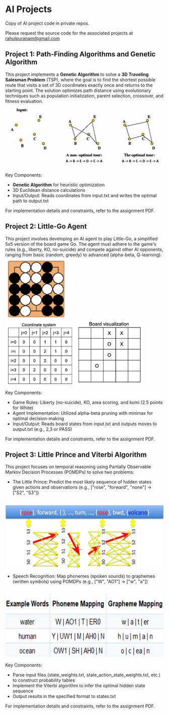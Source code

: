 # AI Projects

Copy of AI project code in private repos.

Please request the source code for the associated projects at rahulpuranam@gmail.com

## Project 1: Path-Finding Algorithms and Genetic Algorithm

This project implements a **Genetic Algorithm** to solve a **3D Traveling Salesman Problem** (TSP), where the goal is to find the shortest possible route that visits a set of 3D coordinates exactly once and returns to the starting point. The solution optimizes path distance using evolutionary techniques such as population initialization, parent selection, crossover, and fitness evaluation.
<br />
<img src="./images/hw1-dist.png" height="200" />
<br />

Key Components:
- **Genetic Algorithm** for heuristic optimization
- 3D Euclidean distance calculations
- Input/Output: Reads coordinates from input.txt and writes the optimal path to output.txt

For implementation details and constraints, refer to the assignment PDF.

## Project 2: Little-Go Agent

This project involves developing an AI agent to play Little-Go, a simplified 5x5 version of the board game Go. The agent must adhere to the game's rules (e.g., liberty, KO, no-suicide) and compete against other AI opponents, ranging from basic (random, greedy) to advanced (alpha-beta, Q-learning).
<br />
<img src="./images/hw2-little.png" height="200" />
<img src="./images/hw2-board.png" height="200" />
<br />

Key Components:
- Game Rules: Liberty (no-suicide), KO, area scoring, and komi (2.5 points for White)
- Agent Implementation: Utilized alpha-beta pruning with minimax for optimal decision-making
- Input/Output: Reads board states from input.txt and outputs moves to output.txt (e.g., 2,3 or PASS)

For implementation details and constraints, refer to the assignment PDF.

## Project 3: Little Prince and Viterbi Algorithm

This project focuses on temporal reasoning using Partially Observable Markov Decision Processes (POMDPs) to solve two problems:

- The Little Prince: Predict the most likely sequence of hidden states given actions and observations (e.g., ["rose", "forward", "none"] → ["S2", "S3"])
<br />
<img src="./images/hw3-lp.png" height="200" />
<br />

- Speech Recognition: Map phonemes (spoken sounds) to graphemes (written symbols) using POMDPs (e.g., ["W", "AO1"] → ["w", "a"])
<br />
<img src="./images/hw3-map.png" height="200" />
<br />

Key Components:
- Parse input files (state_weights.txt, state_action_state_weights.txt, etc.) to construct probability tables
- Implement the Viterbi algorithm to infer the optimal hidden state sequence
- Output results in the specified format to states.txt

For implementation details and constraints, refer to the assignment PDF.